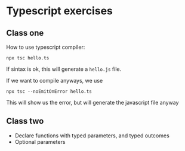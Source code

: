 # Typescript exercises

## Class one

How to use typescript compiler:

    npx tsc hello.ts

If sintax is ok, this will generate a `hello.js` file.

If we want to compile anyways, we use

    npx tsc --noEmitOnError hello.ts

This will show us the error, but will generate the javascript file anyway

## Class two

- Declare functions with typed parameters, and typed outcomes
- Optional parameters

